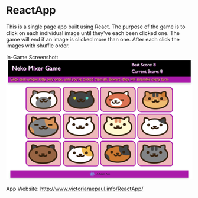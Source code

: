 # ReactApp

This is a single page app built using React. The purpose of the game is to click on each individual image until they've each been clicked one. The game will end if an image is clicked more than one. After each click the images with shuffle order.


In-Game Screenshot:
![alt text](./ScreenShot.png "ScreenShot")

App Website: http://www.victoriaraepaul.info/ReactApp/
